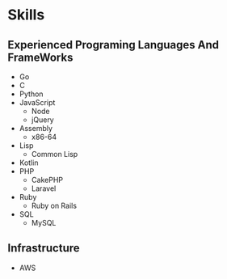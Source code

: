 # Skills

## Experienced Programing Languages And FrameWorks

- Go
- C
- Python
- JavaScript
  - Node
  - jQuery
- Assembly
  - x86-64
- Lisp
  - Common Lisp
- Kotlin
- PHP
  - CakePHP
  - Laravel
- Ruby
  - Ruby on Rails
- SQL
  - MySQL

## Infrastructure

- AWS
